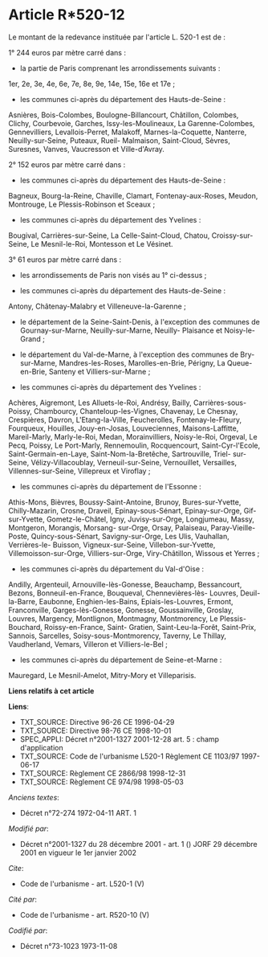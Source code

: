 # Article R*520-12

Le montant de la redevance instituée par l'article L. 520-1 est de : 

1° 244 euros par mètre carré dans :

- la partie de Paris comprenant les arrondissements suivants : 

1er, 2e, 3e, 4e, 6e, 7e, 8e, 9e, 14e, 15e, 16e et 17e ;

- les communes ci-après du département des Hauts-de-Seine : 

Asnières, Bois-Colombes, Boulogne-Billancourt, Châtillon, Colombes, Clichy, Courbevoie, Garches, Issy-les-Moulineaux, La
Garenne-Colombes, Gennevilliers, Levallois-Perret, Malakoff, Marnes-la-Coquette, Nanterre, Neuilly-sur-Seine, Puteaux, Rueil-
Malmaison, Saint-Cloud, Sèvres, Suresnes, Vanves, Vaucresson et Ville-d'Avray. 

2° 152 euros par mètre carré dans :

- les communes ci-après du département des Hauts-de-Seine : 

Bagneux, Bourg-la-Reine, Chaville, Clamart, Fontenay-aux-Roses, Meudon, Montrouge, Le Plessis-Robinson et Sceaux ;

- les communes ci-après du département des Yvelines : 

Bougival, Carrières-sur-Seine, La Celle-Saint-Cloud, Chatou, Croissy-sur-Seine, Le Mesnil-le-Roi, Montesson et Le Vésinet. 

3° 61 euros par mètre carré dans :

- les arrondissements de Paris non visés au 1° ci-dessus ;

- les communes ci-après du département des Hauts-de-Seine : 

Antony, Châtenay-Malabry et Villeneuve-la-Garenne ;

- le département de la Seine-Saint-Denis, à l'exception des communes de Gournay-sur-Marne, Neuilly-sur-Marne, Neuilly-
Plaisance et Noisy-le-Grand ;

- le département du Val-de-Marne, à l'exception des communes de Bry-sur-Marne, Mandres-les-Roses, Marolles-en-Brie, Périgny,
La Queue-en-Brie, Santeny et Villiers-sur-Marne ;

- les communes ci-après du département des Yvelines : 

Achères, Aigremont, Les Alluets-le-Roi, Andrésy, Bailly, Carrières-sous-Poissy, Chambourcy, Chanteloup-les-Vignes, Chavenay,
Le Chesnay, Crespières, Davron, L'Etang-la-Ville, Feucherolles, Fontenay-le-Fleury, Fourqueux, Houilles, Jouy-en-Josas,
Louveciennes, Maisons-Laffitte, Mareil-Marly, Marly-le-Roi, Medan, Morainvilliers, Noisy-le-Roi, Orgeval, Le Pecq, Poissy, Le
Port-Marly, Rennemoulin, Rocquencourt, Saint-Cyr-l'Ecole, Saint-Germain-en-Laye, Saint-Nom-la-Bretêche, Sartrouville, Triel-
sur-Seine, Vélizy-Villacoublay, Verneuil-sur-Seine, Vernouillet, Versailles, Villennes-sur-Seine, Villepreux et Viroflay ;

- les communes ci-après du département de l'Essonne : 

Athis-Mons, Bièvres, Boussy-Saint-Antoine, Brunoy, Bures-sur-Yvette, Chilly-Mazarin, Crosne, Draveil, Epinay-sous-Sénart,
Epinay-sur-Orge, Gif-sur-Yvette, Gometz-le-Châtel, Igny, Juvisy-sur-Orge, Longjumeau, Massy, Montgeron, Morangis, Morsang-
sur-Orge, Orsay, Palaiseau, Paray-Vieille-Poste, Quincy-sous-Sénart, Savigny-sur-Orge, Les Ulis, Vauhallan, Verrières-le-
Buisson, Vigneux-sur-Seine, Villebon-sur-Yvette, Villemoisson-sur-Orge, Villiers-sur-Orge, Viry-Châtillon, Wissous et
Yerres ;

- les communes ci-après du département du Val-d'Oise : 

Andilly, Argenteuil, Arnouville-lès-Gonesse, Beauchamp, Bessancourt, Bezons, Bonneuil-en-France, Bouqueval, Chennevières-lès-
Louvres, Deuil-la-Barre, Eaubonne, Enghien-les-Bains, Epiais-les-Louvres, Ermont, Franconville, Garges-lès-Gonesse, Gonesse,
Goussainville, Groslay, Louvres, Margency, Montlignon, Montmagny, Montmorency, Le Plessis-Bouchard, Roissy-en-France, Saint-
Gratien, Saint-Leu-la-Forêt, Saint-Prix, Sannois, Sarcelles, Soisy-sous-Montmorency, Taverny, Le Thillay, Vaudherland,
Vemars, Villeron et Villiers-le-Bel ;

- les communes ci-après du département de Seine-et-Marne : 

Mauregard, Le Mesnil-Amelot, Mitry-Mory et Villeparisis.

**Liens relatifs à cet article**

**Liens**:

  - TXT_SOURCE: Directive 96-26 CE 1996-04-29
  - TXT_SOURCE: Directive 98-76 CE 1998-10-01
  - SPEC_APPLI: Décret n°2001-1327 2001-12-28 art. 5 : champ d'application
  - TXT_SOURCE: Code de l'urbanisme L520-1 Règlement CE 1103/97 1997-06-17
  - TXT_SOURCE: Règlement CE 2866/98 1998-12-31
  - TXT_SOURCE: Règlement CE 974/98 1998-05-03

_Anciens textes_:

  - Décret n°72-274 1972-04-11 ART. 1

_Modifié par_:

  - Décret n°2001-1327 du 28 décembre 2001 - art. 1 () JORF 29 décembre 2001 en vigueur le 1er janvier 2002

_Cite_:

  - Code de l'urbanisme - art. L520-1 (V)

_Cité par_:

  - Code de l'urbanisme - art. R520-10 (V)

_Codifié par_:

  - Décret n°73-1023 1973-11-08
